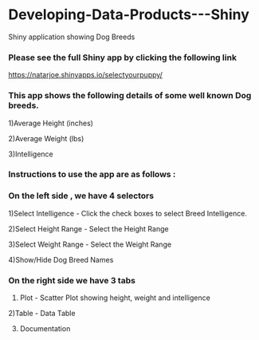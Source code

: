 
# Developing-Data-Products---Shiny
Shiny application showing Dog Breeds

### Please see the full Shiny  app by clicking the following link

https://natarjoe.shinyapps.io/selectyourpuppy/


### This app shows the following details of some well known Dog breeds.

1)Average Height (inches) 

2)Average Weight (lbs) 

3)Intelligence 

### Instructions to use the app are as follows :

### On the left side , we have 4 selectors 

1)Select Intelligence - Click the check boxes to select Breed Intelligence. 

2)Select Height Range - Select the Height Range 

3)Select Weight Range - Select the Weight Range 

4)Show/Hide Dog Breed Names 

### On the right side we have 3 tabs 

1) Plot - Scatter Plot showing height, weight and intelligence 

2)Table - Data Table

3) Documentation 

